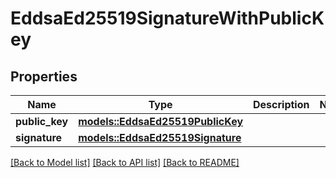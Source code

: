 # EddsaEd25519SignatureWithPublicKey

## Properties

Name | Type | Description | Notes
------------ | ------------- | ------------- | -------------
**public_key** | [**models::EddsaEd25519PublicKey**](EddsaEd25519PublicKey.md) |  | 
**signature** | [**models::EddsaEd25519Signature**](EddsaEd25519Signature.md) |  | 

[[Back to Model list]](../README.md#documentation-for-models) [[Back to API list]](../README.md#documentation-for-api-endpoints) [[Back to README]](../README.md)


